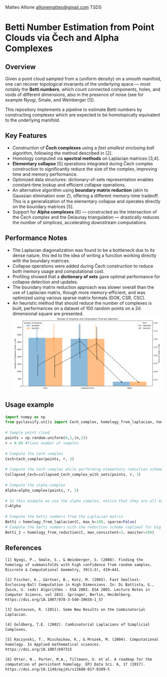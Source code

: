 Matteo Allione
allionematteo@gmail.com
TSDS

# Betti Number Estimation from Point Clouds via Čech and Alpha Complexes

## Overview

Given a point cloud sampled from a (uniform density) on a smooth manifold, one can recover topological invariants of the underlying space — most notably the **Betti numbers**, which count connected components, holes, and voids of different dimensions, also in the presence of noise (see for example Nyogi, Smale, and Weinberger [1]).

This repository implements a pipeline to estimate Betti numbers by constructing complexes which are expected to be homotopically equivalent to the underlying manifold.

## Key Features

- Construction of **Čech complexes** using a *fast smallest enclosing ball* algorithm, following the method described in [2].
- Homology computed via **spectral methods** on Laplacian matrices [3,4].
- **Elementary collapse** [5] operations integrated during Čech complex construction to significantly reduce the size of the complex, improving time and memory performance.
- Optimized data structures: dictionary-of-sets representation enables constant-time lookup and efficient collapse operations.
- An alternative algorithm using **boundary matrix reduction** (akin to Gaussian elimination over ℤ), offering a different memory-time tradeoff. This is a generalization of the elementary collapse and operates directly on the boundary matrices [5].
- Support for **Alpha complexes** [6] — constructed as the intersection of the Čech complex and the Delaunay triangulation — drastically reduces the number of simplices, accelerating downstream computations.

## Performance Notes

- The Laplacian diagonalization was found to be a bottleneck due to its dense nature, this led to the idea of writing a function working directly with the boundary matrices.
- Collapse operations were added during Čech construction to reduce both memory usage and computational cost.
- Profiling showed that a **dictionary of sets** gave optimal performance for collapse detection and updates.
- The boundary matrix reduction approach was slower overall than the use of Laplacian matrix, though more memory-efficient, and was optimized using various sparse matrix formats (DOK, CSR, CSC).
- An heuristic method that should reduce the number of complexes is built, performances on a dataset of 100 random points on a 2d dimensional square are presented.
![Scaling analysis](experiments/simplices_and_times.png)

## Usage example

```python
import numpy as np
from pyclassify.utils import Cech_complex, homology_from_laplacian, homology_from_reduction, collapsed_Cech_complex_with_sets, alpha_complex

# Sample point cloud
points = np.random.uniform(0,1,(n,2))
r = 0.09 #fixes number of samples

# Compute the Cech complex
Cech=Cech_complex(points, r, 3)

# Compute the Cech complex while performing elementary reduction scheme efficiently
Collapsed_Cech=collapsed_Cech_complex_with_sets(points, r, 3)

# Compute the alpha-complex
Alpha=alpha_complex(points, r, 3)

# In this example we use the alpha complex, notice that they are all equivalent
C=Alpha

# Compute the betti numbers from the Laplacian matrix
Betti = homology_from_laplacian(C, max_k=100, sparse=False)  
# Compute the betti numbers with the reduction scheme (optimal for big datasets)
Betti_2 = homology_from_reduction(C, max_consistent=3, maxiter=100) 
 ```

## References

    [1] Nyogi, P., Smale, S., & Weinberger, S. (2008). Finding the homology of submanifolds with high confidence from random samples. Discrete & Computational Geometry, 39(1–3), 419–441.

    [2] Fischer, K., Gärtner, B., Kutz, M. (2003). Fast Smallest-Enclosing-Ball Computation in High Dimensions. In: Di Battista, G., Zwick, U. (eds) Algorithms - ESA 2003. ESA 2003. Lecture Notes in Computer Science, vol 2832. Springer, Berlin, Heidelberg. https://doi.org/10.1007/978-3-540-39658-1_57

    [3] Gustavson, R. (2011). Some New Results on the Combinatorial Laplacian.

    [4] Goldberg, T.E. (2002). Combinatorial Laplacians of Simplicial Complexes.

    [5] Kaczynski, T., Mischaikow, K., & Mrozek, M. (2004). Computational homology. In Applied mathematical sciences. https://doi.org/10.1007/b97315

    [6] Otter, N., Porter, M.A., Tillmann, U. et al. A roadmap for the computation of persistent homology. EPJ Data Sci. 6, 17 (2017). https://doi.org/10.1140/epjds/s13688-017-0109-5